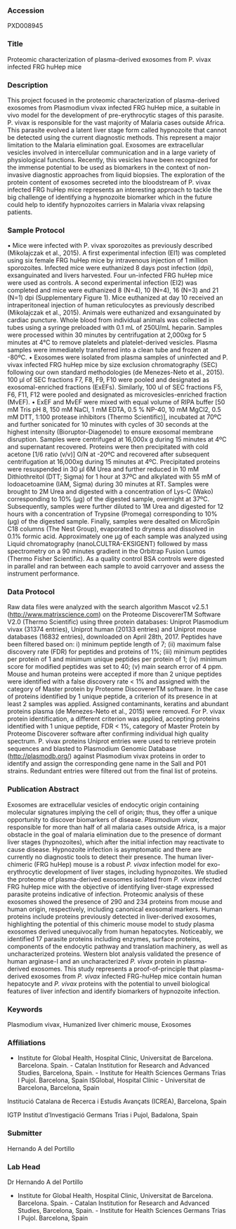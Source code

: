 ### Accession
PXD008945

### Title
Proteomic characterization of plasma-derived exosomes from P. vivax infected FRG huHep mice

### Description
This project focused in the proteomic characterization of plasma-derived exosomes from Plasmodium vivax infected FRG huHep mice, a suitable in vivo model for the development of pre-erythrocytic stages of this parasite. P. vivax is responsible for the vast majority of Malaria cases outside Africa. This parasite evolved a latent liver stage form called hypnozoite that cannot be detected using the current diagnostic methods.  This represent a major limitation to the Malaria elimination goal. Exosomes are extracellular vesicles involved in intercellular communication and in a large variety of physiological functions. Recently, this vesicles have been recognized for the immense potential to be used as biomarkers in the context of non-invasive diagnostic approaches from liquid biopsies. The exploration of the protein content of exosomes secreted into the bloodstream of P. vivax infected FRG huHep mice represents an interesting approach to tackle the big challenge of identifying a hypnozoite biomarker which in the future could help to identify hypnozoites carriers in Malaria vivax relapsing patients.

### Sample Protocol
• Mice were infected with P. vivax sporozoites as previously described (Mikolajczak et al., 2015). A first experimental infection (EI1) was completed using six female FRG huHep mice by intravenous injection of 1 million sporozoites. Infected mice were euthanized 8 days post infection (dpi), exsanguinated and livers harvested. Four un-infected FRG huHep mice were used as controls. A second experimental infection (EI2) was completed and mice were euthanized 8 (N=4), 10 (N=4), 16 (N=3) and 21 (N=1) dpi (Supplementary Figure 1).  Mice euthanized at day 10 received an intraperitoneal injection of human reticulocytes as previously described (Mikolajczak et al., 2015). Animals were euthanized and exsanguinated by cardiac puncture. Whole blood from individual animals was collected in tubes using a syringe preloaded with 0.1 mL of 250U/mL heparin. Samples were processed within 30 minutes by centrifugation at 2,000xg for 5 minutes at 4°C to remove platelets and platelet-derived vesicles. Plasma samples were immediately transferred into a clean tube and frozen at -80ºC.   • Exosomes were isolated from plasma samples of uninfected and P. vivax infected FRG huHep mice by size exclusion chromatography (SEC) following our own standard methodologies (de Menezes-Neto et al., 2015). 100 µl of SEC fractions F7, F8, F9, F10 were pooled and designated as exosomal-enriched fractions (ExEFs). Similarly, 100 ul of SEC fractions F5, F6, F11, F12 were pooled and designated as microvesicles-enriched fraction (MvEF).  • ExEF and MvEF were mixed with equal volume of RIPA buffer [50 mM Tris pH 8, 150 mM NaCl, 1 mM EDTA, 0.5 % NP-40, 10 mM MgCl2, 0.5 mM DTT, 1:100 protease inhibitors (Thermo Scientific)], incubated at 70ºC and further sonicated for 10 minutes with cycles of 30 seconds at the highest intensity (Bioruptor-Diagenode) to ensure exosomal membrane disruption. Samples were centrifuged at 16,000x g during 15 minutes at 4ºC and supernatant recovered. Proteins were then precipitated with cold acetone [1/6 ratio (v/v)] O/N at -20ºC and recovered after subsequent centrifugation at 16,000xg during 15 minutes at 4ºC. Precipitated proteins were resuspended in 30 µl 6M Urea and further reduced in 10 mM Dithiothreitol (DTT; Sigma) for 1 hour at 37ºC and alkylated with 55 mM of Iodoacetoamine (IAM, Sigma) during 30 minutes at RT. Samples were brought to 2M Urea and digested with a concentration of Lys-C (Wako) corresponding to 10% (µg) of the digested sample, overnight at 37ºC. Subsequently, samples were further diluted to 1M Urea and digested for 12 hours with a concentration of Trypsine (Promega) corresponding to 10% (µg) of the digested sample. Finally, samples were desalted on MicroSpin C18 columns (The Nest Group), evaporated to dryness and dissolved in 0.1% formic acid. Approximately one µg of each sample was analyzed using Liquid chromatography (nanoLCULTRA-EKSIGENT) followed by mass spectrometry on a 90 minutes gradient in the Orbitrap Fusion Lumos (Thermo Fisher Scientific).  As a quality control BSA controls were digested in parallel and ran between each sample to avoid carryover and assess the instrument performance.

### Data Protocol
Raw data files were analyzed with the search algorithm Mascot v2.5.1 (http://www.matrixscience.com) on the Proteome DiscovererTM Software V2.0 (Thermo Scientific) using three protein databases: Uniprot Plasmodium vivax (31374 entries), Uniprot human (20133 entries) and Uniprot mouse databases (16832 entries), downloaded on April 28th, 2017. Peptides have been filtered based on:  i) minimum peptide length of 7; (ii) maximum false discovery rate (FDR) for peptides and proteins of 1%; (iii) minimum peptides per protein of 1 and minimum unique peptides per protein of 1; (iv) minimum score for modified peptides was set to 40; (v) main search error of 4 ppm.  Mouse and human proteins were accepted if more than 2 unique peptides were identified with a false discovery rate < 1% and assigned with the category of Master protein by Proteome DiscovererTM software. In the case of proteins identified by 1 unique peptide, a criterion of its presence in at least 2 samples was applied.  Assigned contaminants, keratins and abundant proteins plasma (de Menezes-Neto et al., 2015) were removed. For P. vivax protein identification, a different criterion was applied, accepting proteins identified with 1 unique peptide, FDR < 1%, category of Master Protein by Proteome Discoverer software after confirming individual high quality spectrum. P. vivax proteins Uniprot entries were used to retrieve protein sequences and blasted to Plasmodium Genomic Database (http://plasmodb.org/) against Plasmodium vivax proteins in order to identify and assign the corresponding gene name in the SalI and P01 strains. Redundant entries were filtered out from the final list of proteins.

### Publication Abstract
Exosomes are extracellular vesicles of endocytic origin containing molecular signatures implying the cell of origin; thus, they offer a unique opportunity to discover biomarkers of disease. <i>Plasmodium vivax</i>, responsible for more than half of all malaria cases outside Africa, is a major obstacle in the goal of malaria elimination due to the presence of dormant liver stages (hypnozoites), which after the initial infection may reactivate to cause disease. Hypnozoite infection is asymptomatic and there are currently no diagnostic tools to detect their presence. The human liver-chimeric (FRG huHep) mouse is a robust <i>P. vivax</i> infection model for exo-erythrocytic development of liver stages, including hypnozoites. We studied the proteome of plasma-derived exosomes isolated from <i>P. vivax</i> infected FRG huHep mice with the objective of identifying liver-stage expressed parasite proteins indicative of infection. Proteomic analysis of these exosomes showed the presence of 290 and 234 proteins from mouse and human origin, respectively, including canonical exosomal markers. Human proteins include proteins previously detected in liver-derived exosomes, highlighting the potential of this chimeric mouse model to study plasma exosomes derived unequivocally from human hepatocytes. Noticeably, we identified 17 parasite proteins including enzymes, surface proteins, components of the endocytic pathway and translation machinery, as well as uncharacterized proteins. Western blot analysis validated the presence of human arginase-I and an uncharacterized <i>P. vivax</i> protein in plasma-derived exosomes. This study represents a proof-of-principle that plasma-derived exosomes from <i>P. vivax</i> infected FRG-huHep mice contain human hepatocyte and <i>P. vivax</i> proteins with the potential to unveil biological features of liver infection and identify biomarkers of hypnozoite infection.

### Keywords
Plasmodium vivax, Humanized liver chimeric mouse, Exosomes

### Affiliations
- Institute for Global Health, Hospital Clinic, Universitat de Barcelona. Barcelona. Spain.  - Catalan Institution for Research and Advanced Studies, Barcelona, Spain.  - Institute for Health Sciences Germans Trias I Pujol. Barcelona, Spain
ISGlobal, Hospital Clínic - Universitat de Barcelona, Barcelona, Spain

Institució Catalana de Recerca i Estudis Avançats (ICREA), Barcelona, Spain

IGTP Institut d’Investigació Germans Trias i Pujol, Badalona, Spain

### Submitter
Hernando A del Portillo

### Lab Head
Dr Hernando A del Portillo
- Institute for Global Health, Hospital Clinic, Universitat de Barcelona. Barcelona. Spain.  - Catalan Institution for Research and Advanced Studies, Barcelona, Spain.  - Institute for Health Sciences Germans Trias I Pujol. Barcelona, Spain


